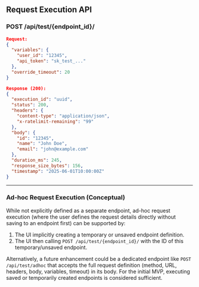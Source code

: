 ## Request Execution API

### POST /api/test/{endpoint_id}/
```json
Request:
{
  "variables": {
    "user_id": "12345",
    "api_token": "sk_test_..."
  },
  "override_timeout": 20
}

Response (200):
{
  "execution_id": "uuid",
  "status": 200,
  "headers": {
    "content-type": "application/json",
    "x-ratelimit-remaining": "99"
  },
  "body": {
    "id": "12345",
    "name": "John Doe",
    "email": "john@example.com"
  },
  "duration_ms": 245,
  "response_size_bytes": 156,
  "timestamp": "2025-06-01T10:00:00Z"
}
```

---
### Ad-hoc Request Execution (Conceptual)

While not explicitly defined as a separate endpoint, ad-hoc request execution (where the user defines the request details directly without saving to an endpoint first) can be supported by:
1.  The UI implicitly creating a temporary or unsaved endpoint definition.
2.  The UI then calling `POST /api/test/{endpoint_id}/` with the ID of this temporary/unsaved endpoint.

Alternatively, a future enhancement could be a dedicated endpoint like `POST /api/test/adhoc` that accepts the full request definition (method, URL, headers, body, variables, timeout) in its body. For the initial MVP, executing saved or temporarily created endpoints is considered sufficient.
